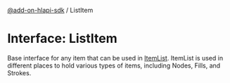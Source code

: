 [@add-on-hlapi-sdk](../overview.md) / ListItem

# Interface: ListItem

Base interface for any item that can be used in [ItemList](../classes/item-list.md). ItemList is used in different places to hold various
types of items, including Nodes, Fills, and Strokes.
